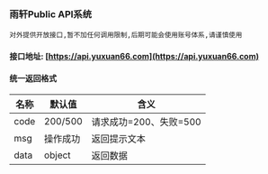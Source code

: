 ### 雨轩Public API系统
`对外提供开放接口,暂不加任何调用限制,后期可能会使用账号体系,请谨慎使用`

#### 接口地址: [https://api.yuxuan66.com](https://api.yuxuan66.com)

#### 统一返回格式
| 名称   | 默认值  | 含义              |
|------|------|-----------------|
| code | 200/500 | 请求成功=200、失败=500 |
| msg  | 操作成功 | 返回提示文本          |
| data | object | 返回数据            |